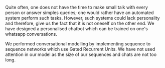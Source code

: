 Quite often, one does not have the time to make small talk with every person or answer simples queries;
one would rather have an automated system perform such tasks. However, such systems could lack personality 
and therefore, give us the fact that it is not oneself on the other end. 
We have designed a personalised chatbot which can be trained on one's whatsapp conversations. 

We performed conversational modelling by implementing sequence to sequence networks which use Gated Recurrent Units.
We have not used attention in our model as the size of our sequences and chats are not too long.
